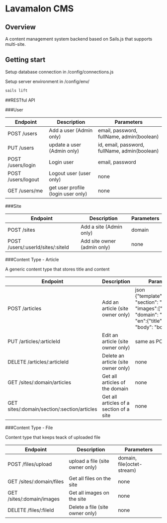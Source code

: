 # Lavamalon CMS

## Overview

A content management system backend based on Sails.js that supports multi-site.

## Getting start

Setup database connection in /config/connections.js

Setup server environment in /config/env/

```bash
sails lift
```

##RESTful API

###User

| Endpoint | Description | Parameters |
| ---- | --------------- | ---------------------|
| POST /users | Add a user (Admin only) | email, password, fullName, admin(boolean) |
| PUT /users | update a user (Admin only) | id, email, password, fullName, admin(boolean) |
| POST /users/login | Login user | email, password |
| POST /users/logout | Logout user (user only) | none |
| GET /users/me | get user profile (login user only) | none |

###Site

| Endpoint | Description | Parameters |
| ---- | --------------- | ---------------------|
| POST /sites | Add a site (Admin only) | domain |
| POST /users/:userId/sites/:siteId | Add site owner (admin only) | none |

###Content Type - Article

A generic content type that stores title and content

| Endpoint | Description | Parameters |
| ---- | --------------- | ---------------------|
| POST /articles | Add an article (site owner only) | json {"template":"template", "section": "section", "images":["file_id"], "domain": "domain", "en":{"title":"title", "body": "body"}} |
| PUT /articles/:articleId | Edit an article (site owner only) | same as POST |
| DELETE /articles/:articleId | Delete an article (site owner only) | none |
| GET /sites/:domain/articles | Get all articles of the domain | none |
| GET sites/:domain/section/:section/articles | Get all articles of a section of a site | none |

###Content Type - File

Content type that keeps teack of uploaded file

| Endpoint | Description | Parameters |
| ---- | --------------- | ---------------------|
| POST /files/upload | upload a file (site owner only) | domain, file(octet-stream) |
| GET /sites/:domain/files | Get all files on the site | none |
| GET /sites/:domain/images | Get all images on the site | none |
| DELETE /files/:fileId | Delete a file (site owner only) | none |